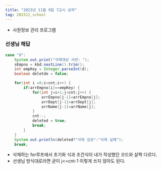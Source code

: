 ```yaml
---
title: "2023년 11월 9일 7교시 요약"
tag: 202311_school
---
```


- 사원정보 관리 프로그램

### 선생님 해답

```java
case "d":
    System.out.print("삭제대상 사번: ");
    sEmpno = kbd.nextLine().trim();
    int empKey = Integer.parseInt(d);
    boolean deletde = false;

    for(int i =0;i<cnt;i++) {
        if(arrEmpno[i]==empKey) {
            for(int j=i+1;j<cnt;j++) {
                arrEmpno[j-1]=arrEmpno[j];
                arrDept[j-1]=arrDept[j];
                arrName[j-1]=arrName[j];
            }
            cnt--;
            deleted = true;
            break;
        }
    }
    System.out.println(deleted?"삭제 성공":"삭제 실패");
    break;
```

- 삭제하는 for루프에서 초기화 식과 조건식이 내가 작성했던 코드와 살짝 다르다.
- 선생님 방식대로라면 굳이 j<=cnt-1 이렇게 쓰지 않아도 된다.